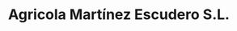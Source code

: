 ---
title: "Agricola Martínez Escudero S.L."
url: /mugardos/agricola-martinez-escudero-s-l/
shop: agraria
---